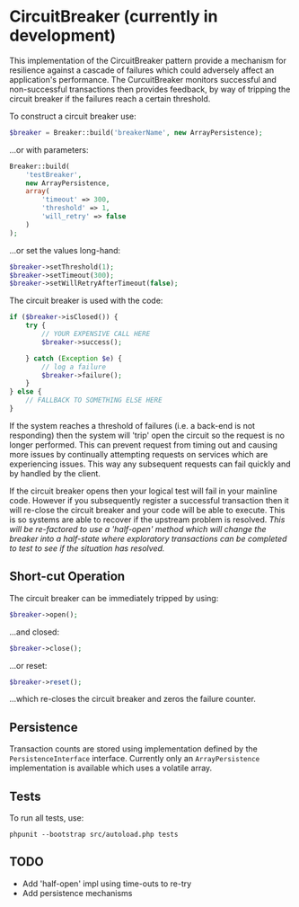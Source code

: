 CircuitBreaker (currently in development)
==============

This implementation of the CircuitBreaker pattern provide a mechanism for resilience
against a cascade of failures which could adversely affect an application's performance.
The CurcuitBreaker monitors successful and non-successful transactions then provides
feedback, by way of tripping the circuit breaker if the failures reach a certain threshold.

To construct a circuit breaker use:

```php
$breaker = Breaker::build('breakerName', new ArrayPersistence);
```
...or with parameters:
```php
Breaker::build(
    'testBreaker',
    new ArrayPersistence,
    array(
        'timeout' => 300,
        'threshold' => 1,
        'will_retry' => false
    )
);
```
...or set the values long-hand:
```php
$breaker->setThreshold(1);
$breaker->setTimeout(300);
$breaker->setWillRetryAfterTimeout(false);
```

The circuit breaker is used with the code:

```php
if ($breaker->isClosed()) {
    try {
        // YOUR EXPENSIVE CALL HERE
        $breaker->success();

    } catch (Exception $e) {
        // log a failure
        $breaker->failure();
    }
} else {
    // FALLBACK TO SOMETHING ELSE HERE
}
```

If the system reaches a threshold of failures (i.e. a back-end is not
responding) then the system will 'trip' open the circuit so the request is no
longer performed. This can prevent request from timing out and causing more issues
by continually attempting requests on services which are experiencing issues. This
way any subsequent requests can fail quickly and by handled by the client.

If the circuit breaker opens then your logical test will fail in your mainline
code. However if you subsequently register a successful transaction then it will
re-close the circuit breaker and your code will be able to execute. This is so
systems are able to recover if the upstream problem is resolved. *This will be*
*re-factored to use a 'half-open' method which will change the breaker into a*
*half-state where exploratory transactions can be completed to test to see if the*
*situation has resolved.*

Short-cut Operation
----

The circuit breaker can be immediately tripped by using:

```php
$breaker->open();
```

...and closed:
```php
$breaker->close();
```
...or reset:
```php
$breaker->reset();
```
...which re-closes the circuit breaker and zeros the failure counter.

Persistence
----

Transaction counts are stored using implementation defined by the `PersistenceInterface`
interface. Currently only an `ArrayPersistence` implementation is available which
uses a volatile array.

Tests
----

To run all tests, use:

```
phpunit --bootstrap src/autoload.php tests
```

TODO
----

* Add 'half-open' impl using time-outs to re-try
* Add persistence mechanisms
